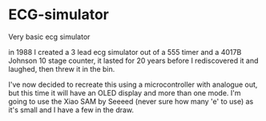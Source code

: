 # ECG-simulator
Very basic ecg simulator

in 1988 I created a 3 lead ecg simulator out of a 555 timer and a 4017B Johnson 10 stage counter, it lasted for 20 years before I rediscovered it and laughed, then threw it in the bin.

I've now decided to recreate this using a microcontroller with analogue out, but this time it will have an OLED display and more than one mode. I'm going to use the Xiao SAM by Seeeed (never sure how many 'e' to use) as it's small and I have a few in the draw.
